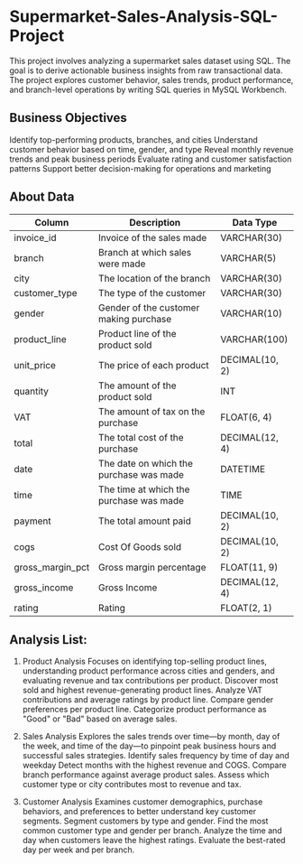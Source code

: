 # Supermarket-Sales-Analysis-SQL-Project
This project involves analyzing a supermarket sales dataset using SQL. The goal is to derive actionable business insights from raw transactional data. The project explores customer behavior, sales trends, product performance, and branch-level operations by writing SQL queries in MySQL Workbench.

## Business Objectives
Identify top-performing products, branches, and cities
Understand customer behavior based on time, gender, and type
Reveal monthly revenue trends and peak business periods
Evaluate rating and customer satisfaction patterns
Support better decision-making for operations and marketing

## About Data

| Column            | Description                                   | Data Type        |
|-------------------|-----------------------------------------------|------------------|
| invoice_id        | Invoice of the sales made                     | VARCHAR(30)      |
| branch            | Branch at which sales were made               | VARCHAR(5)       |
| city              | The location of the branch                    | VARCHAR(30)      |
| customer_type     | The type of the customer                       | VARCHAR(30)      |
| gender            | Gender of the customer making purchase        | VARCHAR(10)      |
| product_line      | Product line of the product sold               | VARCHAR(100)     |
| unit_price        | The price of each product                     | DECIMAL(10, 2)   |
| quantity          | The amount of the product sold                 | INT              |
| VAT               | The amount of tax on the purchase             | FLOAT(6, 4)      |
| total             | The total cost of the purchase                | DECIMAL(12, 4)   |
| date              | The date on which the purchase was made       | DATETIME         |
| time              | The time at which the purchase was made       | TIME             |
| payment           | The total amount paid                         | DECIMAL(10, 2)   |
| cogs              | Cost Of Goods sold                            | DECIMAL(10, 2)   |
| gross_margin_pct  | Gross margin percentage                       | FLOAT(11, 9)     |
| gross_income      | Gross Income                                  | DECIMAL(12, 4)   |
| rating            | Rating                                        | FLOAT(2, 1)      |


## Analysis List:
1. Product Analysis
Focuses on identifying top-selling product lines, understanding product performance across cities and genders, and evaluating revenue and tax contributions per product.
Discover most sold and highest revenue-generating product lines.
Analyze VAT contributions and average ratings by product line.
Compare gender preferences per product line.
Categorize product performance as "Good" or "Bad" based on average sales.

2. Sales Analysis
Explores the sales trends over time—by month, day of the week, and time of the day—to pinpoint peak business hours and successful sales strategies.
Identify sales frequency by time of day and weekday
Detect months with the highest revenue and COGS.
Compare branch performance against average product sales.
Assess which customer type or city contributes most to revenue and tax.

3. Customer Analysis
Examines customer demographics, purchase behaviors, and preferences to better understand key customer segments.
Segment customers by type and gender.
Find the most common customer type and gender per branch.
Analyze the time and day when customers leave the highest ratings.
Evaluate the best-rated day per week and per branch.




